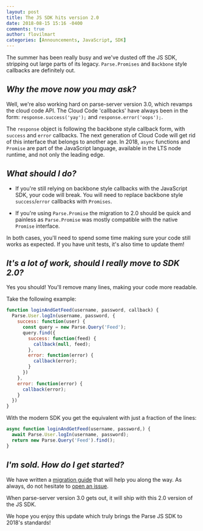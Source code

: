 ```yaml
---
layout: post
title: The JS SDK hits version 2.0
date: 2018-08-15 15:16 -0400
comments: true
author: flovilmart
categories: [Announcements, JavaScript, SDK]
---
```


The summer has been really busy and we've dusted off the JS SDK, stripping out large parts of its legacy. `Parse.Promises` and `Backbone` style callbacks are definitely out.

<!-- more -->

## *Why the move now you may ask?*

Well, we're also working hard on parse-server version 3.0, which revamps the cloud code API. The Cloud Code 'callbacks' have always been in the form: `response.success('yay');` and `response.error('oops');`.

The `response` object is following the backbone style callback form, with `success` and `error` callbacks. The next generation of Cloud Code will get rid of this interface that belongs to another age. In 2018, `async` functions and `Promise` are part of the JavaScript language, available in the LTS node runtime, and not only the leading edge.

## *What should I do?*

- If you're still relying on backbone style callbacks with the JavaScript SDK, your code will break. You will need to replace backbone style `success`/`error` callbacks with `Promises`.

- If you're using `Parse.Promise` the migration to 2.0 should be quick and painless as `Parse.Promise` was mostly compatible with the native `Promise` interface.

In both cases, you'll need to spend some time making sure your code still works as expected. If you have unit tests, it's also time to update them!

## *It's a lot of work, should I really move to SDK 2.0?*

Yes you should! You'll remove many lines, making your code more readable.

Take the following example:

```js
function loginAndGetFeed(username, password, callback) {
  Parse.User.logIn(username, password, {
    success: function(user) {
      const query = new Parse.Query('Feed');
      query.find({
        success: function(feed) {
          callback(null, feed);
        },
        error: function(error) {
          callback(error);
        }
      })
    },
    error: function(error) {
      callback(error);
    }
  })
}
```

With the modern SDK you get the equivalent with just a fraction of the lines:

```js
async function loginAndGetFeed(username, password,) {
  await Parse.User.logIn(username, password);
  return new Parse.Query('Feed').find();
}
```

## *I'm sold. How do I get started?*

We have written a [migration guide](https://github.com/parse-community/Parse-SDK-JS/blob/master/2.0.0.md) that will help you along the way. As always, do not hesitate to [open an issue](https://github.com/parse-community/Parse-SDK-JS/issues/new).

When parse-server version 3.0 gets out, it will ship with this 2.0 version of the JS SDK.

We hope you enjoy this update which truly brings the Parse JS SDK to 2018's standards!
